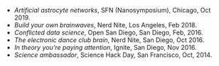 - *Artificial astrocyte networks*, SFN (Nanosymposium), Chicago, Oct 2019.
- *Build your own brainwaves*, Nerd Nite, Los Angeles, Feb 2018.
- *Conflicted data science*, Open San Diego, San Diego, Feb, 2016.
- *The electronic dance club brain*, Nerd Nite, San Diego, Oct 2016.
- *In theory you're paying attention*, Ignite, San Diego, Nov 2016.
- *Science ambassador*, Science Hack Day, San Francisco, Oct, 2014.
